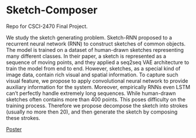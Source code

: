 # Sketch-Composer
Repo for CSCI-2470 Final Project.

We study the sketch generating problem. Sketch-RNN proposed to a recurrent neural network (RNN) to construct sketches of common objects. The model is trained on a dataset of human-drawn sketches representing many different classes. In their paper, a sketch is represented as a sequence of moving points, and they applied a seq2seq VAE architecture to train the model from end to end. However, sketches, as a special kind of image data, contain rich visual and spatial information. To capture such visual feature, we propose to apply convolutional neural network to provide auxiliary information for the system. Moreover, empirically RNNs even LSTM can’t perfectly handle extremely long sequences. While human-drawn sketches often contains more than 400 points. This poses difficulty on the training process. Therefore we propose decompose the sketch into strokes (usually no more then 20), and then generate the sketch by composing these strokes.

[Poster](./Poster.pdf)

